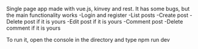 Single page app made with vue.js, kinvey and rest. It has some bugs, but the main functionality works
-Login and register
-List posts
-Create post
-Delete post if it is yours
-Edit post if it is yours
-Comment post
-Delete comment if it is yours


To run it, open the console in the directory and type npm run dev
